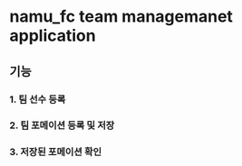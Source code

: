# namu_fc team managemanet application

## 기능
### 1. 팀 선수 등록
### 2. 팀 포메이션 등록 및 저장
### 3. 저장된 포메이션 확인